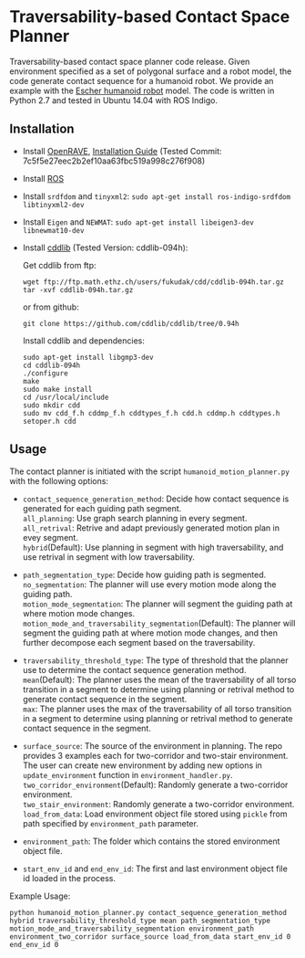 Traversability-based Contact Space Planner
=============

Traversability-based contact space planner code release. Given environment specified as a set of polygonal surface and a robot model, the code generate contact sequence for a humanoid robot. We provide an example with the [Escher humanoid robot](https://icat.vt.edu/projects/2015-2016/major/escher-humanoid-robot.html) model. The code is written in Python 2.7 and tested in Ubuntu 14.04 with ROS Indigo.

Installation
------------
* Install [OpenRAVE](https://github.com/rdiankov/openrave), [Installation Guide](https://scaron.info/teaching/installing-openrave-on-ubuntu-14.04.html) (Tested Commit: 7c5f5e27eec2b2ef10aa63fbc519a998c276f908)
* Install [ROS](http://wiki.ros.org/indigo/Installation/Ubuntu)
* Install `srdfdom` and `tinyxml2`: `sudo apt-get install ros-indigo-srdfdom libtinyxml2-dev`
* Install `Eigen` and `NEWMAT`: `sudo apt-get install libeigen3-dev libnewmat10-dev`
* Install [cddlib](https://inf.ethz.ch/personal/fukudak/cdd_home/) (Tested Version: cddlib-094h):

  Get cddlib from ftp:
  ```
  wget ftp://ftp.math.ethz.ch/users/fukudak/cdd/cddlib-094h.tar.gz
  tar -xvf cddlib-094h.tar.gz
  ```
  or from github:
  ```
  git clone https://github.com/cddlib/cddlib/tree/0.94h
  ```
  Install cddlib and dependencies:
  ```
  sudo apt-get install libgmp3-dev
  cd cddlib-094h
  ./configure
  make
  sudo make install
  cd /usr/local/include
  sudo mkdir cdd
  sudo mv cdd_f.h cddmp_f.h cddtypes_f.h cdd.h cddmp.h cddtypes.h setoper.h cdd
  ```

Usage
-----

The contact planner is initiated with the script `humanoid_motion_planner.py` with the following options:

* `contact_sequence_generation_method`: Decide how contact sequence is generated for each guiding path segment.<br/>
  `all_planning`: Use graph search planning in every segment.<br/>
  `all_retrival`: Retrive and adapt previously generated motion plan in evey segment.<br/>
  `hybrid`(Default): Use planning in segment with high traversability, and use retrival in segment with low traversability.

* `path_segmentation_type`: Decide how guiding path is segmented.<br/>
  `no_segmentation`: The planner will use every motion mode along the guiding path.<br/>
  `motion_mode_segmentation`: The planner will segment the guiding path at where motion mode changes.<br/>
  `motion_mode_and_traversability_segmentation`(Default): The planner will segment the guiding path at where motion mode changes, and then further decompose each segment based on the traversability.

* `traversability_threshold_type`: The type of threshold that the planner use to determine the contact sequence generation method.<br/>
  `mean`(Default): The planner uses the mean of the traversability of all torso transition in a segment to determine using planning or retrival method to generate contact sequence in the segment.<br/>
  `max`: The planner uses the max of the traversability of all torso transition in a segment to determine using planning or retrival method to generate contact sequence in the segment.

* `surface_source`: The source of the environment in planning. The repo provides 3 examples each for two-corridor and two-stair environment. The user can create new environment by adding new options in `update_environment` function in `environment_handler.py`.<br/>
  `two_corridor_environment`(Default): Randomly generate a two-corridor environment.<br/>
  `two_stair_environment`: Randomly generate a two-corridor environment.<br/>
  `load_from_data`: Load environment object file stored using `pickle` from path specified by `environment_path` parameter.

* `environment_path`: The folder which contains the stored environment object file.
* `start_env_id` and `end_env_id`: The first and last environment object file id loaded in the process.


Example Usage:
```
python humanoid_motion_planner.py contact_sequence_generation_method hybrid traversability_threshold_type mean path_segmentation_type motion_mode_and_traversability_segmentation environment_path environment_two_corridor surface_source load_from_data start_env_id 0 end_env_id 0
```